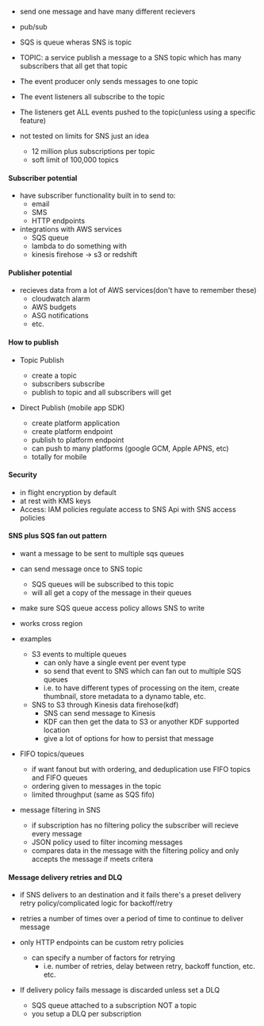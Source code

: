 * send one message and have many different recievers
* pub/sub
* SQS is queue wheras SNS is topic

* TOPIC: a service publish a message to a SNS topic which has many subscribers that all get that topic

* The event producer only sends messages to one topic
* The event listeners all subscribe to the topic
* The listeners get ALL events pushed to the topic(unless using a specific feature)


* not tested on limits for SNS just an idea
    * 12 million plus subscriptions per topic
    * soft limit of 100,000 topics


#### Subscriber potential
* have subscriber functionality built in to send to:
    * email
    * SMS
    * HTTP endpoints
* integrations with AWS services
    * SQS queue
    * lambda to do something with
    * kinesis firehose -> s3 or redshift


#### Publisher potential
* recieves data from a lot of AWS services(don't have to remember these)
    * cloudwatch alarm
    * AWS budgets
    * ASG notifications
    * etc.

#### How to publish
* Topic Publish
    * create a topic 
    * subscribers subscribe
    * publish to topic and all subscribers will get

* Direct Publish (mobile app SDK)
    * create platform application
    * create platform endpoint
    * publish to platform endpoint
    * can push to many platforms (google GCM, Apple APNS, etc) 
    * totally for mobile

#### Security
* in flight encryption by default
* at rest with KMS keys
* Access: IAM policies regulate access to SNS Api with SNS access policies



#### SNS plus SQS fan out pattern
* want a message to be sent to multiple sqs queues
* can send message once to SNS topic
    * SQS queues will be subscribed to this topic 
    * will all get a copy of the message in their queues
* make sure SQS queue access policy allows SNS to write
* works cross region

* examples
    * S3 events to multiple queues
        * can only have a single event per event type 
        * so send that event to SNS which can fan out to multiple SQS queues
        * i.e. to have different types of processing on the item, create thumbnail, store metadata to a dynamo table, etc.
    * SNS to S3 through Kinesis data firehose(kdf)
        * SNS can send message to Kinesis 
        * KDF can then get the data to S3 or anyother KDF supported location
        * give a lot of options for how to persist that message


* FIFO topics/queues
    * if want fanout but with ordering, and deduplication use FIFO topics and FIFO queues
    * ordering given to messages in the topic
    * limited throughput (same as SQS fifo)


* message filtering in SNS
    * if subscription has no filtering policy the subscriber will recieve every message
    * JSON policy used to filter incoming messages
    * compares data in the message with the filtering policy and only accepts the message if meets critera



#### Message delivery retries and DLQ
* if SNS delivers to an destination and it fails there's a preset delivery retry policy/complicated logic for backoff/retry
* retries a number of times over a period of time to continue to deliver message
* only HTTP endpoints can be custom retry policies
    * can specify a number of factors for retrying
        * i.e. number of retries, delay between retry, backoff function,  etc. etc.

* If delivery policy fails message is discarded unless set a DLQ
    * SQS queue attached to a subscription NOT a topic
    * you setup a DLQ per subscription